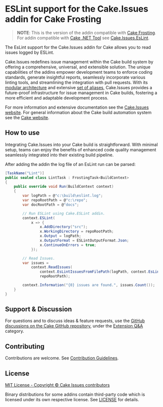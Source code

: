 # ESLint support for the Cake.Issues addin for Cake Frosting

> **NOTE**:
> This is the version of the addin compatible with [Cake Frosting].
> For addin compatible with [Cake .NET Tool] see [Cake.Issues.EsLint](https://www.nuget.org/packages/Cake.Issues.EsLint).

The EsLint support for the Cake.Issues addin for Cake allows you to read issues logged by ESLint.

Cake.Issues redefines issue management within the Cake build system by offering a comprehensive, universal, and extensible solution.
The unique capabilities of the addins empower development teams to enforce coding standards, generate insightful reports,
seamlessly incorporate various linting tools, and streamlining the integration with pull requests.
With its [modular architecture] and extensive [set of aliases], Cake.Issues provides a future-proof infrastructure for issue management
in Cake builds, fostering a more efficient and adaptable development process.

For more information and extensive documentation see the [Cake.Issues website](https://cakeissues.net).
For general information about the Cake build automation system see the [Cake website](http://cakebuild.net).

## How to use

Integrating Cake.Issues into your Cake build is straightforward.
With minimal setup, teams can enjoy the benefits of enhanced code quality management seamlessly integrated into their existing build pipeline.

After adding the addin the log file of an EsLint run can be parsed:

```csharp
[TaskName("Lint")]
public sealed class LintTask : FrostingTask<BuildContext>
{
    public override void Run(BuildContext context)
    {
        var logPath = @"c:\build\eslint.log";
        var repoRootPath = @"c:\repo";
        var docRootPath = @"docs";

        // Run ESLint using Cake.ESLint addin.
        context.ESLint(
            x => {
                x.AddDirectory("src");
                x.WorkingDirectory = repoRootPath;
                x.Output = logPath;
                x.OutputFormat = ESLintOutputFormat.Json;
                x.ContinueOnErrors = true;
            });

        // Read Issues.
        var issues =
            context.ReadIssues(
                context.EsLintIssuesFromFilePath(logPath, context.EsLintJsonFormat()),
                repoRootPath);

        context.Information("{0} issues are found.", issues.Count());
    }
}
```

## Support & Discussion

For questions and to discuss ideas & feature requests, use the [GitHub discussions on the Cake GitHub repository](https://github.com/cake-build/cake/discussions), under the [Extension Q&A](https://github.com/orgs/cake-build/discussions/categories/extension-q-a) category.

## Contributing

Contributions are welcome. See [Contribution Guidelines](https://github.com/cake-contrib/Cake.Issues/blob/develop/CONTRIBUTING.md).

## License

[MIT License - Copyright © Cake Issues contributors](LICENSE)

Binary distributions for some addins contain third-party code which is licensed under its own respective license.
See [LICENSE](https://github.com/cake-contrib/Cake.Issues/blob/develop/LICENSE) for details.

[modular architecture]: https://cakeissues.net/docs/fundamentals/architecture
[set of aliases]: https://cakeissues.net/dsl/
[Cake Frosting]: https://cakebuild.net/docs/running-builds/runners/cake-frosting
[Cake .NET Tool]: https://cakebuild.net/docs/running-builds/runners/dotnet-tool
